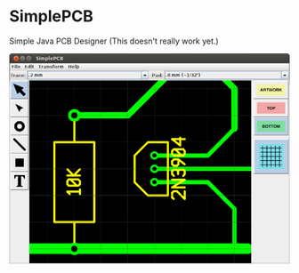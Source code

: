 SimplePCB
=========

Simple Java PCB Designer (This doesn't really work yet.)

![Screenshot](/screenshots/main_screenshot.png "Screenshot")

